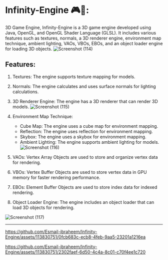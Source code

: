 # Infinity-Engine 🎮🔧:
3D Game Engine,
Infinity-Engine is a 3D game engine developed using Java, OpenGL, and OpenGL Shader Language (GLSL). It includes various features such as textures, normals, a 3D renderer engine, environment map technique, ambient lighting, VAOs, VBOs, EBOs, and an object loader engine for loading 3D objects.
![Screenshot (114)](https://github.com/Esmail-ibraheem/Infinity-Engine/assets/113830751/1ce2daba-6b15-4c23-9257-92e8db7f83dd)

## Features:

1. Textures: The engine supports texture mapping for models.
1. Normals: The engine calculates and uses surface normals for lighting calculations.
1. 3D Renderer Engine: The engine has a 3D renderer that can render 3D models.
![Screenshot (115)](https://github.com/Esmail-ibraheem/Infinity-Engine/assets/113830751/a2a27969-830c-4fda-a1ea-5b96aae8f11d)

1. Environment Map Technique:
    - Cube Map: The engine uses a cube map for environment mapping.
    - Reflection: The engine uses reflection for environment mapping.
    - Skybox: The engine uses a skybox for environment mapping.
    - Ambient Lighting: The engine supports ambient lighting for models.
    ![Screenshot (116)](https://github.com/Esmail-ibraheem/Infinity-Engine/assets/113830751/3e8e1a98-44c5-4bbb-9a6e-fd76358ce727)

1. VAOs: Vertex Array Objects are used to store and organize vertex data for rendering.
1. VBOs: Vertex Buffer Objects are used to store vertex data in GPU memory for faster rendering performance.
1. EBOs: Element Buffer Objects are used to store index data for indexed rendering.
1. Object Loader Engine: The engine includes an object loader that can load 3D objects for rendering.



![Screenshot (117)](https://github.com/Esmail-ibraheem/Infinity-Engine/assets/113830751/fabc44f6-1a69-497a-8e2b-e147973f04ec)

-----

https://github.com/Esmail-ibraheem/Infinity-Engine/assets/113830751/0fcb683c-ecb8-4feb-9aa5-23201a1216ea



https://github.com/Esmail-ibraheem/Infinity-Engine/assets/113830751/2302faef-6d50-4c4a-8c01-c70f4ee1c720



